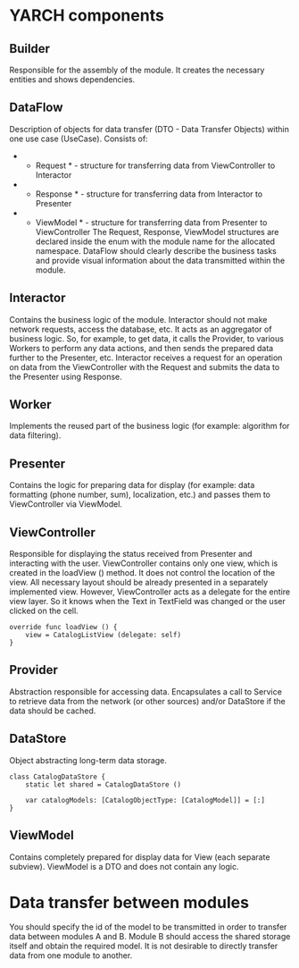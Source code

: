 # YARCH components

## Builder
Responsible for the assembly of the module. It creates the necessary entities and shows dependencies.

## DataFlow
Description of objects for data transfer (DTO - Data Transfer Objects) within one use case (UseCase). Consists of:
* * Request * - structure for transferring data from ViewController to Interactor
* * Response * - structure for transferring data from Interactor to Presenter
* * ViewModel * - structure for transferring data from Presenter to ViewController
The Request, Response, ViewModel structures are declared inside the enum with the module name for the allocated namespace. DataFlow should clearly describe the business tasks and provide visual information about the data transmitted within the module.

## Interactor
Contains the business logic of the module. Interactor should not make network requests, access the database, etc. It acts as an aggregator of business logic. So, for example, to get data, it calls the Provider, to various Workers to perform any data actions, and then sends the prepared data further to the Presenter, etc.
Interactor receives a request for an operation on data from the ViewController with the Request and submits the data to the Presenter using Response.

## Worker
Implements the reused part of the business logic (for example: algorithm for data filtering).

## Presenter
Contains the logic for preparing data for display (for example: data formatting (phone number, sum), localization, etc.) and passes them to ViewController via ViewModel.

## ViewController
Responsible for displaying the status received from Presenter and interacting with the user. ViewController contains only one view, which is created in the loadView () method. It does not control the location of the view. All necessary layout should be already presented in a separately implemented view. However, ViewController acts as a delegate for the entire view layer. So it knows when the Text in TextField was changed or the user clicked on the cell.

```
override func loadView () {
    view = CatalogListView (delegate: self)
}
```

## Provider
Abstraction responsible for accessing data. Encapsulates a call to Service to retrieve data from the network (or other sources) and/or DataStore if the data should be cached.

## DataStore
Object abstracting long-term data storage.

```
class CatalogDataStore {
    static let shared = CatalogDataStore ()

    var catalogModels: [CatalogObjectType: [CatalogModel]] = [:]
}
```

## ViewModel
Contains completely prepared for display data for View (each separate subview). ViewModel is a DTO and does not contain any logic.

# Data transfer between modules
You should specify the id of the model to be transmitted in order to transfer data between modules A and B. Module B should access the shared storage itself and obtain the required model. It is not desirable to directly transfer data from one module to another.